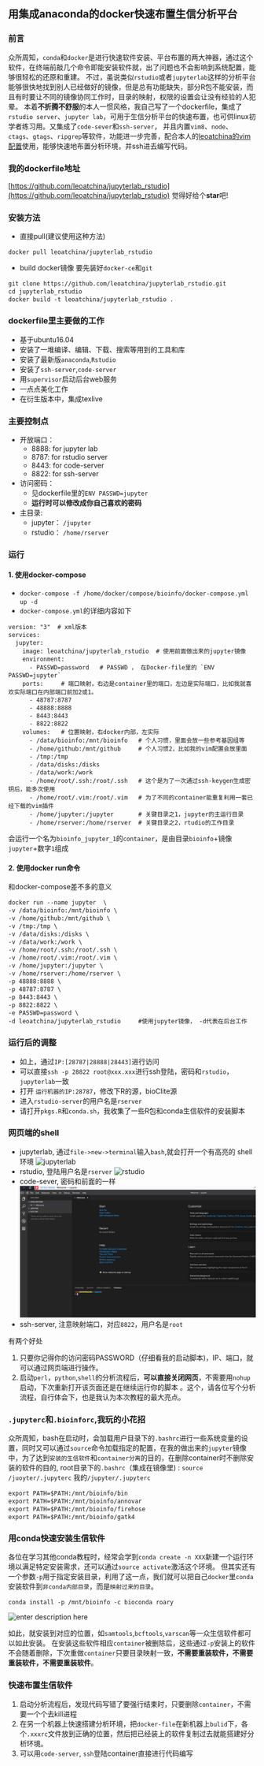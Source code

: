 ## 用集成anaconda的docker快速布置生信分析平台
### 前言
众所周知，`conda`和`docker`是进行快速软件安装、平台布置的两大神器，通过这个软件，在终端前敲几个命令即能安装软件就，出了问题也不会影响到系统配置，能够很轻松的还原和重建。
不过，虽说类似`rstudio`或者`jupyterlab`这样的分析平台能够很快地找到别人已经做好的镜像，但是总有功能缺失，部分R包不能安装，而且有时要让不同的镜像协同工作时，目录的映射，权限的设置会让没有经验的人犯晕。
本着**不折腾不舒服**的本人一惯风格，我自己写了一个dockerfile，集成了`rstudio server`、`jupyter lab`，可用于生信分析平台的快速布置，也可供linux初学者练习用。又集成了`code-sever`和`ssh-server`， 并且内置`vim8`、`node`、`ctags`、`gtags`、`ripgrep`等软件，功能进一步完善，配合本人的[leoatchina的vim配置](https://github.com/leoatchina/leoatchina-vim.git)使用，能够快速地布置分析环境，并ssh进去编写代码。

### 我的dockerfile地址
[https://github.com/leoatchina/jupyterlab_rstudio](https://github.com/leoatchina/jupyterlab_rstudio)
觉得好给个**star**吧!

### 安装方法
- 直接pull(建议使用这种方法)
```
docker pull leoatchina/jupyterlab_rstudio
```

- build docker镜像
要先装好`docker-ce`和`git`
```
git clone https://github.com/leoatchina/jupyterlab_rstudio.git
cd jupyterlab_rstudio
docker build -t leoatchina/jupyterlab_rstudio .
```

### dockerfile里主要做的工作
- 基于ubuntu16.04
- 安装了一堆编译、编辑、下载、搜索等用到的工具和库
- 安装了最新版`anaconda`,`Rstudio`
- 安装了`ssh-server`,`code-server`
- 用`supervisor`启动后台web服务
- 一点点美化工作
- 在衍生版本中，集成texlive

### 主要控制点
- 开放端口：
  - 8888: for jupyter lab
  - 8787: for rstudio server
  - 8443: for code-server
  - 8822: for ssh-server
- 访问密码：
  - 见dockerfile里的`ENV PASSWD=jupyter`
  - **运行时可以修改成你自己喜欢的密码**
- 主目录:
  - jupyter： `/jupyter`
  - rstudio： `/home/rserver`

### 运行
#### 1. 使用docker-compose
- `docker-compose -f /home/docker/compose/bioinfo/docker-compose.yml up -d`
- `docker-compose.yml`的详细内容如下
```
version: "3"  # xml版本
services:
  jupyter:
    image: leoatchina/jupyterlab_rstudio  # 使用前面做出来的jupyter镜像
    environment:
      - PASSWD=password   # PASSWD ， 在Docker-file里的 `ENV PASSWD=jupyter`
    ports:     # 端口映射，右边是container里的端口，左边是实际端口，比如我就喜欢实际端口在内部端口前加2或1。
      - 48787:8787
      - 48888:8888
      - 8443:8443
      - 8822:8822
    volumes:   # 位置映射，右docker内部，左实际
      - /data/bioinfo:/mnt/bioinfo   # 个人习惯，里面会放一些参考基因组等
      - /home/github:/mnt/github     # 个人习惯2，比如我的vim配置会放里面
      - /tmp:/tmp
      - /data/disks:/disks
      - /data/work:/work
      - /home/root/.ssh:/root/.ssh   # 这个是为了一次通过ssh-keygen生成密钥后，能多次使用
      - /home/root/.vim:/root/.vim   # 为了不同的container能重复利用一套已经下载的vim插件
      - /home/jupyter:/jupyter       # 关键目录之1，jupyter的主运行目录
      - /home/rserver:/home/rserver  # 关键目录之2，rtudio的工作目录
```
会运行一个名为`bioinfo_jupyter_1`的`container`，是由目录`bioinfo`+镜像`jupyter`+数字`1`组成


#### 2. 使用docker run命令
和docker-compose差不多的意义
```
docker run --name jupyter  \
-v /data/bioinfo:/mnt/bioinfo \
-v /home/github:/mnt/github \
-v /tmp:/tmp \
-v /data/disks:/disks \
-v /data/work:/work \
-v /home/root/.ssh:/root/.ssh \
-v /home/root/.vim:/root/.vim \
-v /home/jupyter:/jupyter \
-v /home/rserver:/home/rserver \
-p 48888:8888 \
-p 48787:8787 \
-p 8443:8443 \
-p 8822:8822 \
-e PASSWD=password \
-d leoatchina/jupyterlab_rstudio     #使用jupyter镜像， -d代表在后台工作
```

### 运行后的调整
- 如上，通过`IP:[28787|28888|28443]`进行访问
- 可以直接`ssh -p 28822 root@xxx.xxx`进行ssh登陆，密码和`rstudio`，`jupyterlab`一致
- 打开  `运行机器的IP:28787`，修改下R的源，bioClite源
- 进入`rstudio-server`的用户名是`rserver`
- 请打开`pkgs.R`和`conda.sh`，我收集了一些R包和conda生信软件的安装脚本

### 网页端的shell
- jupyterlab, 通过`file->new->terminal`输入`bash`,就会打开一个有高亮的 shell环境
![jupyterlab](https://leoatchina-notes-1253974443.cos.ap-shanghai.myqcloud.com/Notes/2019/3/7/1551925588870.png)
- rstudio, 登陆用户名是`rserver`
![rstudio](https://leoatchina-notes-1253974443.cos.ap-shanghai.myqcloud.com/Notes/2019/3/7/1551925709976.png)
- code-sever, 密码和前面的一样
![code-server](https://www.github.com/leoatchina/leoatchina-notes/raw/master/Notes/2019/5/4/1556964572166.png)
- ssh-server, 注意映射端口，对应`8822`，用户名是`root`

有两个好处
1. 只要你记得你的访问密码PASSWORD（仔细看我的启动脚本)，IP、端口，就可以通过网页端进行操作。
2. 启动`perl`，`python`,`shell`的分析流程后，**可以直接关闭网页**，不需要用`nohup`启动，下次重新打开该页面还是在继续运行你的脚本 。这个，请各位写个分析流程，自行体会下，也是我认为本次教程的最大亮点。

### `.jupyterc`和`.bioinforc`,我玩的小花招
众所周知，bash在启动时，会加载用户目录下的`.bashrc`进行一些系统变量的设置，同时又可以通过`source`命令加载指定的配置，在我的做出来的`jupyter`镜像中，为了达到`安装的生信软件`和`container分离`的目的，在删除container时不删除安装的软件的目的, root目录下的`.bashrc`（集成在镜像里) : `source /juoyter/.jupyterc`
我的`/jupyter/.jupyterc`
```
export PATH=$PATH:/mnt/bioinfo/bin
export PATH=$PATH:/mnt/bioinfo/annovar
export PATH=$PATH:/mnt/bioinfo/firehose
export PATH=$PATH:/mnt/bioinfo/gatk4
```

### 用conda快速安装生信软件
各位在学习其他conda教程时，经常会学到`conda create -n XXX`新建一个运行环境以满足特定安装需求，还可以通过`source activate`激活这个环境。
但其实还有一个参数`-p`用于指定安装目录，利用了这一点，我们就可以把自己`docker`里`conda`安装软件到`非conda内部目录`，而是`映射过来的目录`。
```
conda install -p /mnt/bioinfo -c bioconda roary
```
![enter description here](https://leoatchina-notes-1253974443.cos.ap-shanghai.myqcloud.com/Notes/2019/3/7/1551926299681.png)

如此，就安装到对应的位置，如`samtools`,`bcftools`,`varscan`等一众生信软件都可以如此安装。
在安装这些软件相应`container`被删除后，这些通过`-p`安装上的软件不会随着删除，下次重做`container`只要目录映射一致，**不需要重装软件，不需要重装软件，不需要重装软件**。

###  快速布置生信软件
1. 启动分析流程后，发现代码写错了要强行结束时，只要删除`container`，不需要一个个去kill进程
2. 在另一个机器上快速搭建分析环境，把`docker-file`在新机器上`bulid`下，各个`.xxxrc`文件放到正确的位置，然后把已经装上的软件复制过去就能搭建好分析环境。
3. 可以用`code-server`, `ssh`登陆container直接进行代码编写
